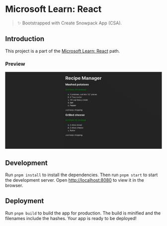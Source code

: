 # Microsoft Learn: React

> ✨ Bootstrapped with Create Snowpack App (CSA).

## Introduction

This project is a part of the [Microsoft Learn: React](https://docs.microsoft.com/learn/paths/react/) path.

### Preview

![Preview](../../assets/recipe-manager.gif)

## Development

Run `pnpm install` to install the dependencies. Then run `pnpm start` to start the development server. Open <http://localhost:8080> to view it in the browser.

## Deployment

Run `pnpm build` to build the app for production. The build is minified and the filenames include the hashes. Your app is ready to be deployed!
